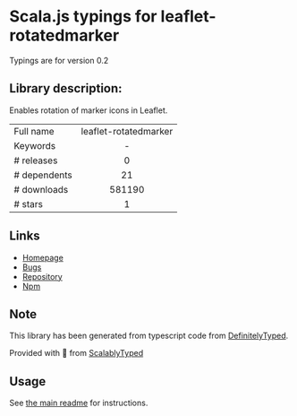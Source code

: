 
# Scala.js typings for leaflet-rotatedmarker

Typings are for version 0.2

## Library description:
Enables rotation of marker icons in Leaflet.

|                    |                 |
| ------------------ | :-------------: |
| Full name          | leaflet-rotatedmarker |
| Keywords           | - |
| # releases         | 0 |
| # dependents       | 21 |
| # downloads        | 581190 |
| # stars            | 1 |

## Links
- [Homepage](https://github.com/bbecquet/Leaflet.RotatedMarker#readme)
- [Bugs](https://github.com/bbecquet/Leaflet.RotatedMarker/issues)
- [Repository](https://github.com/bbecquet/Leaflet.RotatedMarker)
- [Npm](https://www.npmjs.com/package/leaflet-rotatedmarker)
    


## Note
This library has been generated from typescript code from [DefinitelyTyped](https://definitelytyped.org).

Provided with :purple_heart: from [ScalablyTyped](https://github.com/oyvindberg/ScalablyTyped)

## Usage
See [the main readme](../../readme.md) for instructions.


